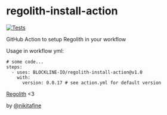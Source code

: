 # regolith-install-action
[![Tests](https://github.com/BLOCKLINE-IO/regolith-install-action/actions/workflows/test.yml/badge.svg)](https://github.com/BLOCKLINE-IO/regolith-install-action/actions/workflows/test.yml)

GitHub Action to setup Regolith in your workflow

Usage in workflow yml:
``` 
# some code...
steps:
  - uses: BLOCKLINE-IO/regolith-install-action@v1.0
    with:
      version: 0.0.17 # see action.yml for default version
```

[Regolith](https://github.com/Bedrock-OSS/regolith) <3

by [@nikitafine](https://github.com/nikitafine/)
